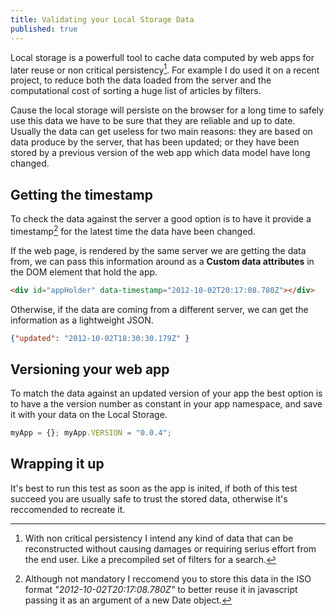 ```yaml
---
title: Validating your Local Storage Data
published: true
---
```


Local storage is a powerfull tool to cache data computed by web apps for later reuse or non critical persistency[^1]. For example I do used it on a recent project, to reduce both the data loaded from the server and the computational cost of sorting a huge list of articles by filters.

Cause the local storage will persiste on the browser for a long time to safely use this data we have to be sure that they are reliable and up to date. Usually the data can get useless for two main reasons: they are based on data produce by the server, that has been updated; or they have been stored by a previous version of the web app which data model have long changed.

## Getting the timestamp
To check the data against the server a good option is to have it provide a timestamp[^2] for the latest time the data have been changed. 

If the web page, is rendered by the same server we are getting the data from, we can pass this information around as a **Custom data attributes** in the DOM element that hold the app.

```html
<div id="appHolder" data-timestamp="2012-10-02T20:17:08.780Z"></div>
```

Otherwise, if the data are coming from a different server, we can get the information as a lightweight JSON.

```json
{"updated": "2012-10-02T18:30:30.179Z" }
```

## Versioning your web app
To match the data against an updated version of your app the best option is to have a the version number as constant in your app namespace, and save it with your data on the Local Storage.

```javascript
myApp = {}; myApp.VERSION = "0.0.4";
```

## Wrapping it up 
It's best to run this test as soon as the app is inited, if both of this test succeed you are usually safe to trust the stored data, otherwise it's reccomended to recreate it.


[^1]:With non critical persistency I intend any kind of data that can be reconstructed without causing damages or requiring serius effort from the end user. Like a precompiled set of filters for a search.

[^2]: Although not mandatory I reccomend you to store this data in the ISO format *"2012-10-02T20:17:08.780Z"* to better reuse it in javascript passing it as an argument of a new Date object.
